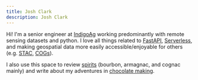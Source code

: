 ```yaml
---
title: Josh Clark
description: Josh Clark
---
```


Hi! I'm a senior engineer at [IndigoAg](https://www.indigoag.com/) working predominantly with remote sensing datasets and python. I love all things related to [FastAPI](https://fastapi.tiangolo.com/), [Serverless](https://www.serverless.com/), and making geospatial data more easily accessible/enjoyable for others (e.g. [STAC](https://stacspec.org/), [COGs](https://www.cogeo.org/)).

I also use this space to review [spirits](/spirits/) (bourbon, armagnac, and cognac mainly) and write about my adventures in [chocolate making](/chocolate/).